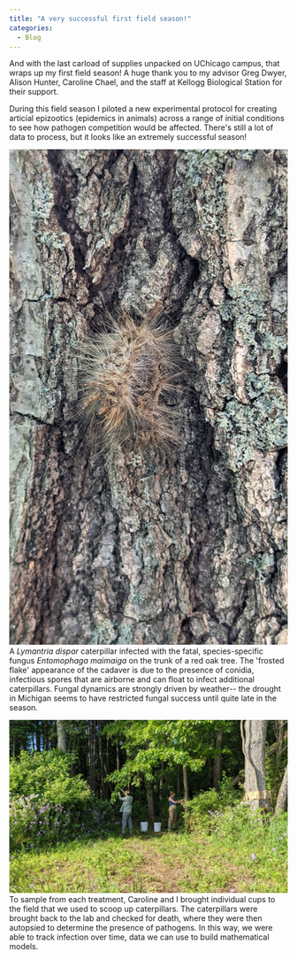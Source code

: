 ```yaml
---
title: "A very successful first field season!"
categories:
  - Blog
---
```


And with the last carload of supplies unpacked on UChicago campus, that wraps up my first field season! A huge thank you to my advisor Greg Dwyer, Alison Hunter, Caroline Chael, and the staff at Kellogg Biological Station for their support.

During this field season I piloted a new experimental protocol for creating articial epizootics (epidemics in animals) across a range of initial conditions to see how pathogen competition would be affected. There's still a lot of data to process, but it looks like an extremely successful season!

![image info](../assets/images/funguscatfield.jpg)
A *Lymantria dispar* caterpillar infected with the fatal, species-specific fungus *Entomophaga maimaiga* on the trunk of a red oak tree. The 'frosted flake' appearance of the cadaver is due to the presence of conidia, infectious spores that are airborne and can float to infect additional caterpillars. Fungal dynamics are strongly driven by weather-- the drought in Michigan seems to have restricted fungal success until quite late in the season.

![image info](../assets/images/carsophfield.jpg)
To sample from each treatment, Caroline and I brought individual cups to the field that we used to scoop up caterpillars. The caterpillars were brought back to the lab and checked for death, where they were then autopsied to determine the presence of pathogens. In this way, we were able to track infection over time, data we can use to build mathematical models.

